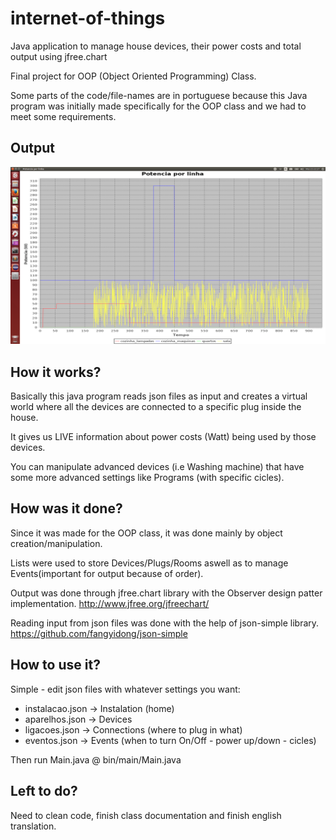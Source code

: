 # internet-of-things

Java application to manage house devices, their power costs and total output using jfree.chart

Final project for OOP (Object Oriented Programming) Class.

Some parts of the code/file-names are in portuguese because this Java program was initially made specifically for the OOP class and we had to meet some requirements.

## Output

![My image](./tfpoo.png)

## How it works?

Basically this java program reads json files as input and creates a virtual world where all the devices are connected to a specific plug inside the house. 

It gives us LIVE information about power costs (Watt) being used by those devices.

You can manipulate advanced devices (i.e Washing machine) that have some more advanced settings like Programs (with specific cicles).

## How was it done?

Since it was made for the OOP class, it was done mainly by object creation/manipulation.

Lists were used to store Devices/Plugs/Rooms aswell as to manage Events(important for output because of order).

Output was done through jfree.chart library with the Observer design patter implementation. http://www.jfree.org/jfreechart/

Reading input from json files was done with the help of json-simple library. https://github.com/fangyidong/json-simple

## How to use it?

Simple - edit json files with whatever settings you want:

- instalacao.json -> Instalation (home)
- aparelhos.json -> Devices
- ligacoes.json -> Connections (where to plug in what)
- eventos.json -> Events (when to turn On/Off - power up/down - cicles)

Then run Main.java @ bin/main/Main.java

## Left to do?

Need to clean code, finish class documentation and finish english translation.

